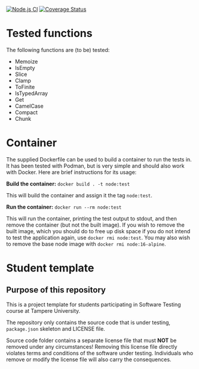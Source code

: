[![Node.js CI](https://github.com/brndd/COMP.SE.200-2021-2022-1/actions/workflows/node.js.yml/badge.svg)](https://github.com/brndd/COMP.SE.200-2021-2022-1/actions/workflows/node.js.yml) [![Coverage Status](https://coveralls.io/repos/github/brndd/COMP.SE.200-2021-2022-1/badge.svg?branch=main&t=ls1iKt)](https://coveralls.io/github/brndd/COMP.SE.200-2021-2022-1?branch=main)

# Tested functions

The following functions are (to be) tested:

- Memoize
- IsEmpty
- Slice
- Clamp
- ToFinite
- IsTypedArray
- Get
- CamelCase
- Compact
- Chunk

# Container

The supplied Dockerfile can be used to build a container to run the tests in. It has been tested with Podman, but is very simple and should also work with Docker. Here are brief instructions for its usage:

**Build the container:**
`docker build . -t node:test`

This will build the container and assign it the tag `node:test`.

**Run the container:**
`docker run --rm node:test`

This will run the container, printing the test output to stdout, and then remove the container (but not the built image). If you wish to remove the built image, which you should do to free up disk space if you do not intend to test the application again, use `docker rmi node:test`. You may also wish to remove the base node image with `docker rmi node:16-alpine`.

# Student template

## Purpose of this repository

This is a project template for students participating in Software Testing course
at Tampere University.

The repository only contains the source code that is under testing, `package.json` skeleton
and LICENSE file.

Source code folder contains a separate license file that must **NOT** be removed under any circumstances!
Removing this license file directly violates terms and conditions of the software under testing.
Individuals who remove or modify the license file will also carry the consequences.
